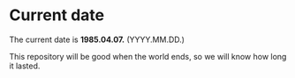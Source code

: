 # Current date

The current date is **1985.04.07.** (YYYY.MM.DD.)

This repository will be good when the world ends, so we will know how long it lasted.